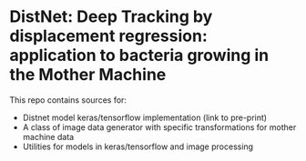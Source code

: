 # DistNet: Deep Tracking by displacement regression: application to bacteria growing in the __Mother Machine__

This repo contains sources for:
- Distnet model keras/tensorflow implementation (link to pre-print)
- A class of image data generator with specific transformations for mother machine data
- Utilities for models in keras/tensorflow and image processing
